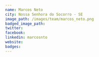 ```yaml
---
name: Marcos Neto
city: Nossa Senhora do Socorro - SE
image_path: /images/team/marcos_neto.png
badged_image_path:
twitter:
facebook:
linkedin: marcosnto
website:
badges:
---
```

